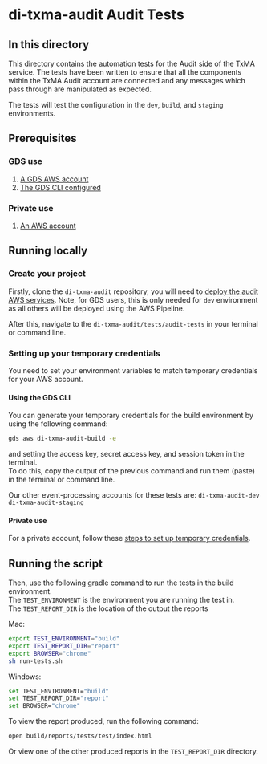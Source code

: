 # di-txma-audit Audit Tests

## In this directory

This directory contains the automation tests for the Audit side of the TxMA service.
The tests have been written to ensure that all the components within the TxMA Audit account are connected and any messages which pass through are manipulated as expected.

The tests will test the configuration in the `dev`, `build`, and `staging` environments.

## Prerequisites

### GDS use

1. [A GDS AWS account](https://gds-request-an-aws-account.cloudapps.digital/)
2. [The GDS CLI configured](https://github.com/alphagov/gds-cli)

### Private use

1. [An AWS account](https://portal.aws.amazon.com/billing/signup?nc2=h_ct&src=header_signup&redirect_url=https%3A%2F%2Faws.amazon.com%2Fregistration-confirmation#/start/email)

## Running locally

### Create your project

Firstly, clone the `di-txma-audit` repository, you will need to [deploy the audit AWS services](https://github.com/alphagov/di-txma-audit/blob/main/audit/README.md). Note, for GDS users, this is only needed for `dev` environment as all others will be deployed using the AWS Pipeline.

After this, navigate to the `di-txma-audit/tests/audit-tests` in your terminal or command line.

### Setting up your temporary credentials

You need to set your environment variables to match temporary credentials for your AWS account.

#### Using the GDS CLI
You can generate your temporary credentials for the build environment by using the following command:
```bash
gds aws di-txma-audit-build -e
```
and setting the access key, secret access key, and session token in the terminal. <br>
To do this, copy the output of the previous command and run them (paste) in the terminal or command line.

Our other event-processing accounts for these tests are:
`di-txma-audit-dev`
`di-txma-audit-staging`

#### Private use
For a private account, follow these [steps to set up temporary credentials](https://docs.aws.amazon.com/IAM/latest/UserGuide/id_credentials_temp_use-resources.html).

## Running the script
Then, use the following gradle command to run the tests in the build environment. <br>
The `TEST_ENVIRONMENT` is the environment you are running the test in. <br>
The `TEST_REPORT_DIR` is the location of the output the reports

Mac:
```bash
export TEST_ENVIRONMENT="build"
export TEST_REPORT_DIR="report"
export BROWSER="chrome"
sh run-tests.sh
```
Windows:
```bash
set TEST_ENVIRONMENT="build"
set TEST_REPORT_DIR="report"
set BROWSER="chrome"
```

To view the report produced, run the following command:
``` bash
open build/reports/tests/test/index.html
```
Or view one of the other produced reports in the `TEST_REPORT_DIR` directory.
